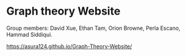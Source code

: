 # Graph theory Website

Group members: David Xue, Ethan Tam, Orion Browne, Perla Escano, Hammad Siddiqui.


https://asura124.github.io/Graph-Theory-Website/
